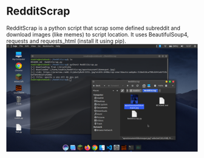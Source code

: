 # RedditScrap
RedditScrap is a python script that scrap some defined subreddit and download images (like memes) to script location.
It uses BeautifulSoup4, requests and requests_html (install it using pip).
![Screenshot](screenshot.png)